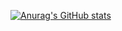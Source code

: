 [![Anurag's GitHub stats](https://github-readme-stats.vercel.app/api?username=pkumza)](https://github.com/pkumza/github-readme-stats)
